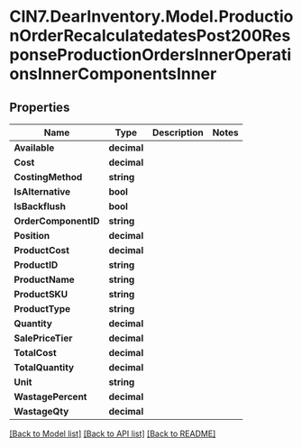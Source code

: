 # CIN7.DearInventory.Model.ProductionOrderRecalculatedatesPost200ResponseProductionOrdersInnerOperationsInnerComponentsInner

## Properties

| Name                 | Type        | Description | Notes |
| -------------------- | ----------- | ----------- | ----- |
| **Available**        | **decimal** |             |
| **Cost**             | **decimal** |             |
| **CostingMethod**    | **string**  |             |
| **IsAlternative**    | **bool**    |             |
| **IsBackflush**      | **bool**    |             |
| **OrderComponentID** | **string**  |             |
| **Position**         | **decimal** |             |
| **ProductCost**      | **decimal** |             |
| **ProductID**        | **string**  |             |
| **ProductName**      | **string**  |             |
| **ProductSKU**       | **string**  |             |
| **ProductType**      | **string**  |             |
| **Quantity**         | **decimal** |             |
| **SalePriceTier**    | **decimal** |             |
| **TotalCost**        | **decimal** |             |
| **TotalQuantity**    | **decimal** |             |
| **Unit**             | **string**  |             |
| **WastagePercent**   | **decimal** |             |
| **WastageQty**       | **decimal** |             |

[[Back to Model list]](../README.md#documentation-for-models) [[Back to API list]](../README.md#documentation-for-api-endpoints) [[Back to README]](../README.md)
